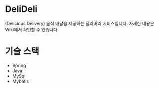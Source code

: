 # DeliDeli
(Delicious Delivery) 음식 배달을 제공하는 딜리버리 서비스입니다.
자세한 내용은 Wiki에서 확인할 수 있습니다

# 기술 스택
- Spring
- Java
- MySql
- Mybatis

